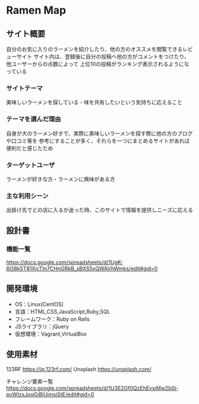 # Ramen Map

## サイト概要
自分のお気に入りのラーメンを紹介したり、他の方のオススメを閲覧できるレビューサイト
サイト内は、登録後に自分の投稿へ他の方がコメントをつけたり、他ユーザーからの点数によって
上位10の投稿がランキング表示されるようになっている

### サイトテーマ
美味しいラーメンを探している・味を共有したいという気持ちに応えること

### テーマを選んだ理由
自身が大のラーメン好きで、実際に美味しいラーメンを探す際に他の方のブログや口コミ等を
参考にすることが多く、それらを一つにまとめるサイトがあれば便利だと感じたため

### ターゲットユーザ
ラーメンが好きな方・ラーメンに興味がある方

### 主な利用シーン
出掛け先でどの店に入るか迷った時、このサイトで情報を提供しニーズに応える

## 設計書

### 機能一覧
<https://docs.google.com/spreadsheets/d/1UgK-6l38k5T81XjcTIn7CHnGRkB_sBXS5xQWAVhWmks/edit#gid=0>

## 開発環境
- OS：Linux(CentOS)
- 言語：HTML,CSS,JavaScript,Ruby,SQL
- フレームワーク：Ruby on Rails
- JSライブラリ：jQuery
- 仮想環境：Vagrant,VirtualBox

## 使用素材
123RF https://jp.123rf.com/
Unsplash https://unsplash.com/

チャレンジ要素一覧
https://docs.google.com/spreadsheets/d/1U3E2Gf0QzEhEvsiMw2b0j-pvWIzxJoqGjBjUimsiStE/edit#gid=0

